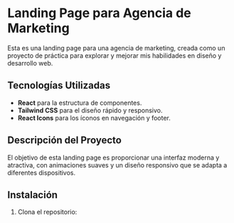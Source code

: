 # Landing Page para Agencia de Marketing

Esta es una landing page para una agencia de marketing, creada como un proyecto de práctica para explorar y mejorar mis habilidades en diseño y desarrollo web.

## Tecnologías Utilizadas
- **React** para la estructura de componentes.
- **Tailwind CSS** para el diseño rápido y responsivo.
- **React Icons** para los íconos en navegación y footer.

## Descripción del Proyecto

El objetivo de esta landing page es proporcionar una interfaz moderna y atractiva, con animaciones suaves y un diseño responsivo que se adapta a diferentes dispositivos.

## Instalación
1. Clona el repositorio:
